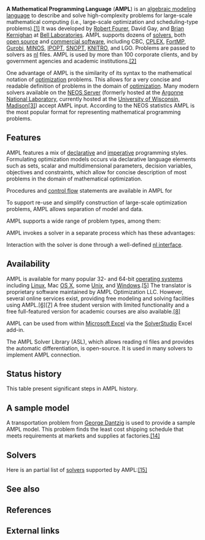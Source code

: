 **A Mathematical Programming Language** (**AMPL**) is an [algebraic modeling language][0] to describe and solve high-complexity problems for large-scale mathematical computing (i.e., large-scale optimization and scheduling-type problems).[\[1\]][1] It was developed by [Robert Fourer][2], David Gay, and [Brian Kernighan][3] at [Bell Laboratories][4]. AMPL supports dozens of [solvers][5], both [open source][6] and [commercial software][7], including CBC, [CPLEX][8], [FortMP][9], [Gurobi][10], [MINOS][11], [IPOPT][12], [SNOPT][13], [KNITRO][14], and LGO. Problems are passed to solvers as [nl][15] files. AMPL is used by more than 100 corporate clients, and by government agencies and academic institutions.[\[2\]][16]

One advantage of AMPL is the similarity of its syntax to the mathematical notation of [optimization][17] problems. This allows for a very concise and readable definition of problems in the domain of [optimization][18]. Many modern solvers available on the [NEOS Server][19] (formerly hosted at the [Argonne National Laboratory][20], currently hosted at the [University of Wisconsin, Madison][21][\[3\]][22]) accept AMPL input. According to the NEOS statistics AMPL is the most popular format for representing mathematical programming problems.

## Features

AMPL features a mix of [declarative][23] and [imperative][24] programming styles. Formulating optimization models occurs via declarative language elements such as sets, scalar and multidimensional parameters, decision variables, objectives and constraints, which allow for concise description of most problems in the domain of mathematical optimization.

Procedures and [control flow][25] statements are available in AMPL for

To support re-use and simplify construction of large-scale optimization problems, AMPL allows separation of model and data.

AMPL supports a wide range of problem types, among them:

AMPL invokes a solver in a separate process which has these advantages:

Interaction with the solver is done through a well-defined [nl interface][15].

## Availability

AMPL is available for many popular 32- and 64-bit [operating systems][26] including [Linux][27], Mac [OS X][28], some [Unix][29], and [Windows][30].[\[5\]][31] The translator is proprietary software maintained by AMPL Optimization LLC. However, several online services exist, providing free modeling and solving facilities using AMPL.[\[6\]][32][\[7\]][33] A free student version with limited functionality and a free full-featured version for academic courses are also available.[\[8\]][34]

AMPL can be used from within [Microsoft Excel][35] via the [SolverStudio][36] Excel add-in.

The AMPL Solver Library (ASL), which allows reading nl files and provides the automatic differentiation, is open-source. It is used in many solvers to implement AMPL connection.

## Status history

This table present significant steps in AMPL history.

## A sample model

A transportation problem from [George Dantzig][37] is used to provide a sample AMPL model. This problem finds the least cost shipping schedule that meets requirements at markets and supplies at factories.[\[14\]][38]

## Solvers

Here is an partial list of [solvers][5] supported by AMPL:[\[15\]][39]

## See also

## References

## External links

[0]: /wiki/Algebraic_modeling_language "Algebraic modeling language"
[1]: #cite_note-ampl-book-1
[2]: /wiki/Robert_Fourer "Robert Fourer"
[3]: /wiki/Brian_Kernighan "Brian Kernighan"
[4]: /wiki/Bell_Labs "Bell Labs"
[5]: /wiki/Solver "Solver"
[6]: /wiki/Open_source "Open source"
[7]: /wiki/Commercial_software "Commercial software"
[8]: /wiki/CPLEX "CPLEX"
[9]: /wiki/FortMP "FortMP"
[10]: /wiki/Gurobi "Gurobi"
[11]: /wiki/MINOS_(optimization_software) "MINOS (optimization software)"
[12]: /wiki/IPOPT "IPOPT"
[13]: /wiki/SNOPT "SNOPT"
[14]: /wiki/KNITRO "KNITRO"
[15]: /wiki/Nl_(format) "Nl (format)"
[16]: #cite_note-2
[17]: /wiki/Optimization_(mathematics) "Optimization (mathematics)"
[18]: /wiki/Mathematical_programming "Mathematical programming"
[19]: /wiki/NEOS_Server "NEOS Server"
[20]: /wiki/Argonne_National_Laboratory "Argonne National Laboratory"
[21]: /wiki/University_of_Wisconsin,_Madison "University of Wisconsin, Madison"
[22]: #cite_note-neos-uwm-3
[23]: /wiki/Declarative_programming "Declarative programming"
[24]: /wiki/Imperative_programming "Imperative programming"
[25]: /wiki/Control_flow "Control flow"
[26]: /wiki/Operating_system "Operating system"
[27]: /wiki/Linux "Linux"
[28]: /wiki/OS_X "OS X"
[29]: /wiki/Unix "Unix"
[30]: /wiki/Microsoft_Windows "Microsoft Windows"
[31]: #cite_note-5
[32]: #cite_note-neos-6
[33]: #cite_note-7
[34]: #cite_note-8
[35]: /wiki/Microsoft_Excel "Microsoft Excel"
[36]: /wiki/SolverStudio "SolverStudio"
[37]: /wiki/George_Dantzig "George Dantzig"
[38]: #cite_note-14
[39]: #cite_note-15